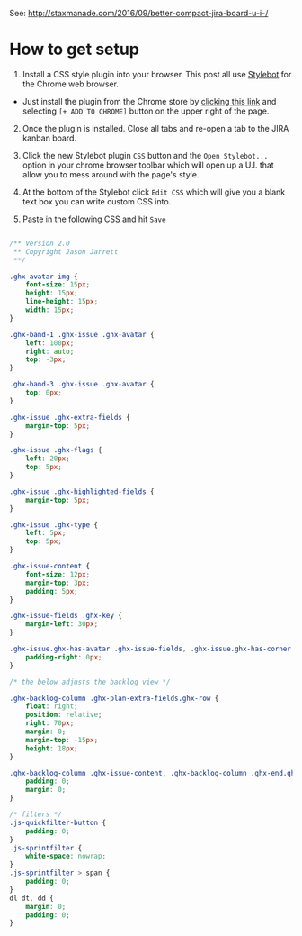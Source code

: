 
See: http://staxmanade.com/2016/09/better-compact-jira-board-u-i-/

# How to get setup

1. Install a CSS style plugin into your browser. This post all use [Stylebot](https://chrome.google.com/webstore/detail/stylebot/oiaejidbmkiecgbjeifoejpgmdaleoha?hl=en) for the Chrome web browser.

  - Just install the plugin from the Chrome store by [clicking this link](https://chrome.google.com/webstore/detail/stylebot/oiaejidbmkiecgbjeifoejpgmdaleoha?hl=en) and selecting `[+ ADD TO CHROME]` button on the upper right of the page.

2. Once the plugin is installed. Close all tabs and re-open a tab to the JIRA kanban board.

3. Click the new Stylebot plugin `CSS` button and the `Open Stylebot...` option in your chrome browser toolbar which will open up a U.I. that allow you to mess around with the page's style.

4. At the bottom of the Stylebot click `Edit CSS` which will give you a blank text box you can write custom CSS into.

5. Paste in the following CSS and hit `Save`

```css

/** Version 2.0
 ** Copyright Jason Jarrett
 **/

.ghx-avatar-img {
    font-size: 15px;
    height: 15px;
    line-height: 15px;
    width: 15px;
}

.ghx-band-1 .ghx-issue .ghx-avatar {
    left: 100px;
    right: auto;
    top: -3px;
}

.ghx-band-3 .ghx-issue .ghx-avatar {
    top: 0px;
}

.ghx-issue .ghx-extra-fields {
    margin-top: 5px;
}

.ghx-issue .ghx-flags {
    left: 20px;
    top: 5px;
}

.ghx-issue .ghx-highlighted-fields {
    margin-top: 5px;
}

.ghx-issue .ghx-type {
    left: 5px;
    top: 5px;
}

.ghx-issue-content {
    font-size: 12px;
    margin-top: 3px;
    padding: 5px;
}

.ghx-issue-fields .ghx-key {
    margin-left: 30px;
}

.ghx-issue.ghx-has-avatar .ghx-issue-fields, .ghx-issue.ghx-has-corner .ghx-issue-fields {
    padding-right: 0px;
}

/* the below adjusts the backlog view */

.ghx-backlog-column .ghx-plan-extra-fields.ghx-row {
    float: right;
    position: relative;
    right: 70px;
    margin: 0;
    margin-top: -15px;
    height: 18px;
}

.ghx-backlog-column .ghx-issue-content, .ghx-backlog-column .ghx-end.ghx-row {
    padding: 0;
    margin: 0;
}

/* filters */
.js-quickfilter-button {
    padding: 0;
}
.js-sprintfilter {
    white-space: nowrap;
}
.js-sprintfilter > span {
    padding: 0;
}
dl dt, dd {
    margin: 0;
    padding: 0;
}

```
